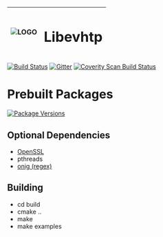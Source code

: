 | ![LOGO](http://i.imgur.com/uBd4iIz.png) | <h1>Libevhtp</h1> |
| :------------- | -------------: |

[![Build Status](https://travis-ci.org/criticalstack/libevhtp.svg?branch=develop)](https://travis-ci.org/criticalstack/libevhtp)
[![Gitter](https://badges.gitter.im/criticalstack/libevhtp.svg)](https://gitter.im/criticalstack/libevhtp?utm_source=badge&utm_medium=badge&utm_campaign=pr-badge)
<a href="https://scan.coverity.com/projects/libevhtp">
  <img alt="Coverity Scan Build Status"
       src="https://scan.coverity.com/projects/15294/badge.svg"/>
</a>

# Prebuilt Packages
[![Package Versions](https://repology.org/badge/vertical-allrepos/libevhtp.svg)](https://repology.org/metapackage/libevhtp)

## Optional Dependencies
* [OpenSSL](http://openssl.org)
* pthreads
* [onig (regex)](https://github.com/kkos/oniguruma)

## Building
* cd build
* cmake ..
* make
* make examples
